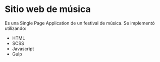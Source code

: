# Sitio web de música

Es una Single Page Application de un festival de música. Se implementó utilizando:

- HTML
- SCSS
- Javascript
- Gulp
